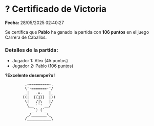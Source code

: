 # ? Certificado de Victoria

**Fecha:** 28/05/2025 02:40:27

Se certifica que **Pablo** ha ganado la partida con **106 puntos**
en el juego Carrera de Caballos.

### Detalles de la partida:
- Jugador 1: Alex (45 puntos)
- Jugador 2: Pablo (106 puntos)

**?Excelente desempe?o!**

```
         .-=========-.
         \'-=======-'/
         _|   .=.   |_
        ((|  {{1}}  |))
         \|   /|\   |/
          \__ '`' __/
            _`) (`_
          _/_______\_
         /___________\
```